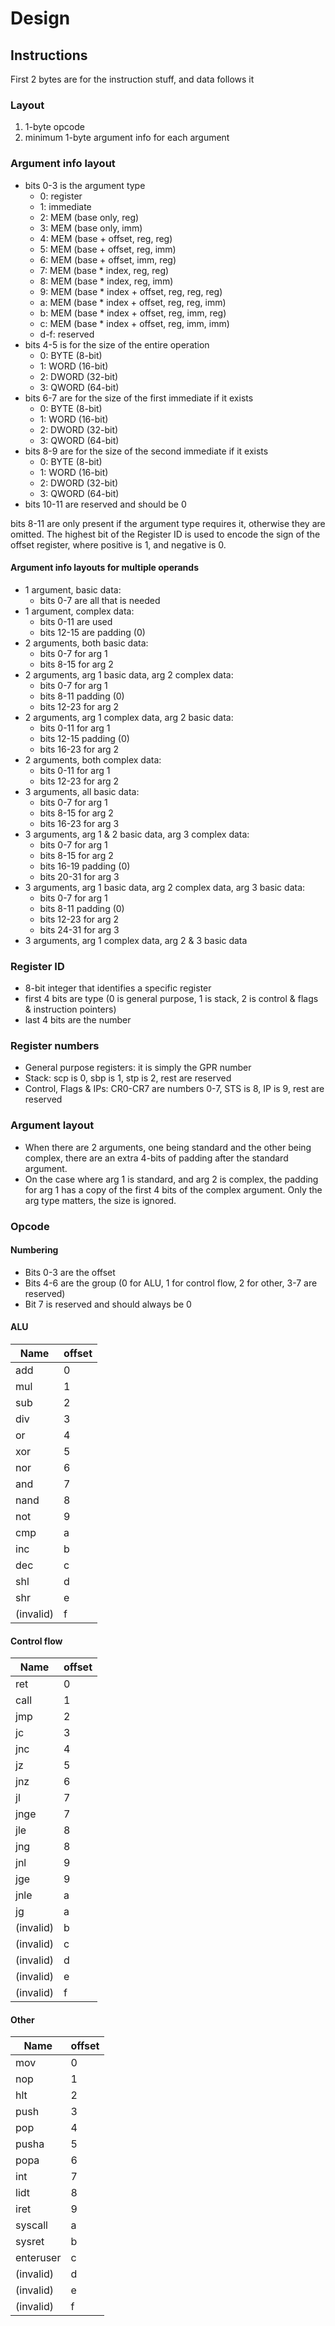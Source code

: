 # Design

## Instructions

First 2 bytes are for the instruction stuff, and data follows it

### Layout

1. 1-byte opcode
2. minimum 1-byte argument info for each argument

### Argument info layout

- bits 0-3 is the argument type
    - 0: register
    - 1: immediate
    - 2: MEM (base only, reg)
    - 3: MEM (base only, imm)
    - 4: MEM (base + offset, reg, reg)
    - 5: MEM (base + offset, reg, imm)
    - 6: MEM (base + offset, imm, reg)
    - 7: MEM (base * index, reg, reg)
    - 8: MEM (base * index, reg, imm)
    - 9: MEM (base * index + offset, reg, reg, reg)
    - a: MEM (base * index + offset, reg, reg, imm)
    - b: MEM (base * index + offset, reg, imm, reg)
    - c: MEM (base * index + offset, reg, imm, imm)
    - d-f: reserved
- bits 4-5 is for the size of the entire operation
    - 0: BYTE (8-bit)
    - 1: WORD (16-bit)
    - 2: DWORD (32-bit)
    - 3: QWORD (64-bit)
- bits 6-7 are for the size of the first immediate if it exists
    - 0: BYTE (8-bit)
    - 1: WORD (16-bit)
    - 2: DWORD (32-bit)
    - 3: QWORD (64-bit)
- bits 8-9 are for the size of the second immediate if it exists
    - 0: BYTE (8-bit)
    - 1: WORD (16-bit)
    - 2: DWORD (32-bit)
    - 3: QWORD (64-bit)
- bits 10-11 are reserved and should be 0

bits 8-11 are only present if the argument type requires it, otherwise they are omitted.
The highest bit of the Register ID is used to encode the sign of the offset register, where positive is 1, and negative is 0.

#### Argument info layouts for multiple operands

- 1 argument, basic data:
    - bits 0-7 are all that is needed
- 1 argument, complex data:
    - bits 0-11 are used
    - bits 12-15 are padding (0)
- 2 arguments, both basic data:
    - bits 0-7 for arg 1
    - bits 8-15 for arg 2
- 2 arguments, arg 1 basic data, arg 2 complex data:
    - bits 0-7 for arg 1
    - bits 8-11 padding (0)
    - bits 12-23 for arg 2
- 2 arguments, arg 1 complex data, arg 2 basic data:
    - bits 0-11 for arg 1
    - bits 12-15 padding (0)
    - bits 16-23 for arg 2
- 2 arguments, both complex data:
    - bits 0-11 for arg 1
    - bits 12-23 for arg 2
- 3 arguments, all basic data:
    - bits 0-7 for arg 1
    - bits 8-15 for arg 2
    - bits 16-23 for arg 3
- 3 arguments, arg 1 & 2 basic data, arg 3 complex data:
    - bits 0-7 for arg 1
    - bits 8-15 for arg 2
    - bits 16-19 padding (0)
    - bits 20-31 for arg 3
- 3 arguments, arg 1 basic data, arg 2 complex data, arg 3 basic data:
    - bits 0-7 for arg 1
    - bits 8-11 padding (0)
    - bits 12-23 for arg 2
    - bits 24-31 for arg 3
- 3 arguments, arg 1 complex data, arg 2 & 3 basic data

### Register ID

- 8-bit integer that identifies a specific register
- first 4 bits are type (0 is general purpose, 1 is stack, 2 is control & flags & instruction pointers)
- last 4 bits are the number

### Register numbers

- General purpose registers: it is simply the GPR number
- Stack: scp is 0, sbp is 1, stp is 2, rest are reserved
- Control, Flags & IPs: CR0-CR7 are numbers 0-7, STS is 8, IP is 9, rest are reserved

### Argument layout

- When there are 2 arguments, one being standard and the other being complex, there are an extra 4-bits of padding after the standard argument.
- On the case where arg 1 is standard, and arg 2 is complex, the padding for arg 1 has a copy of the first 4 bits of the complex argument. Only the arg type matters, the size is ignored.

### Opcode

#### Numbering

- Bits 0-3 are the offset
- Bits 4-6 are the group (0 for ALU, 1 for control flow, 2 for other, 3-7 are reserved)
- Bit 7 is reserved and should always be 0

#### ALU

| Name      | offset |
|-----------|--------|
| add       | 0      |
| mul       | 1      |
| sub       | 2      |
| div       | 3      |
| or        | 4      |
| xor       | 5      |
| nor       | 6      |
| and       | 7      |
| nand      | 8      |
| not       | 9      |
| cmp       | a      |
| inc       | b      |
| dec       | c      |
| shl       | d      |
| shr       | e      |
| (invalid) | f      |

#### Control flow

| Name      | offset |
|-----------|--------|
| ret       | 0      |
| call      | 1      |
| jmp       | 2      |
| jc        | 3      |
| jnc       | 4      |
| jz        | 5      |
| jnz       | 6      |
| jl        | 7      |
| jnge      | 7      |
| jle       | 8      |
| jng       | 8      |
| jnl       | 9      |
| jge       | 9      |
| jnle      | a      |
| jg        | a      |
| (invalid) | b      |
| (invalid) | c      |
| (invalid) | d      |
| (invalid) | e      |
| (invalid) | f      |

#### Other

| Name      | offset |
|-----------|--------|
| mov       | 0      |
| nop       | 1      |
| hlt       | 2      |
| push      | 3      |
| pop       | 4      |
| pusha     | 5      |
| popa      | 6      |
| int       | 7      |
| lidt      | 8      |
| iret      | 9      |
| syscall   | a      |
| sysret    | b      |
| enteruser | c      |
| (invalid) | d      |
| (invalid) | e      |
| (invalid) | f      |
